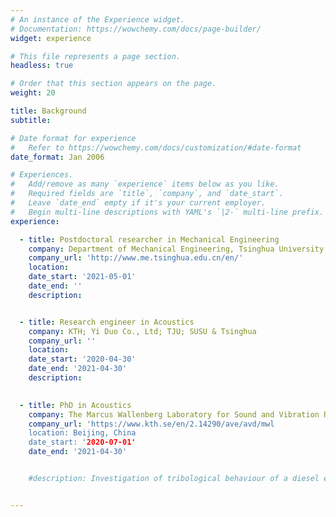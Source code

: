 ```yaml
---
# An instance of the Experience widget.
# Documentation: https://wowchemy.com/docs/page-builder/
widget: experience

# This file represents a page section.
headless: true

# Order that this section appears on the page.
weight: 20

title: Background
subtitle:

# Date format for experience
#   Refer to https://wowchemy.com/docs/customization/#date-format
date_format: Jan 2006

# Experiences.
#   Add/remove as many `experience` items below as you like.
#   Required fields are `title`, `company`, and `date_start`.
#   Leave `date_end` empty if it's your current employer.
#   Begin multi-line descriptions with YAML's `|2-` multi-line prefix.
experience:

  - title: Postdoctoral researcher in Mechanical Engineering
    company: Department of Mechanical Engineering, Tsinghua University
    company_url: 'http://www.me.tsinghua.edu.cn/en/'
    location: 
    date_start: '2021-05-01'
    date_end: ''
    description: 


  - title: Research engineer in Acoustics
    company: KTH; Yi Duo Co., Ltd; TJU; SUSU & Tsinghua
    company_url: ''
    location: 
    date_start: '2020-04-30'
    date_end: '2021-04-30'
    description: 

        
  - title: PhD in Acoustics
    company: The Marcus Wallenberg Laboratory for Sound and Vibration Research(MWL), Department of Aeronatical and Vechicle Engineering (Now Department of Engineering Mechanics ), KTH Royal Institute of Technology
    company_url: 'https://www.kth.se/en/2.14290/ave/avd/mwl
    location: Beijing, China
    date_start: '2020-07-01'
    date_end: '2021-04-30'


    #description: Investigation of tribological behaviour of a diesel engine and engine sealing project.


---
```

